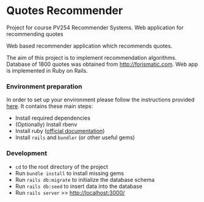 # Quotes Recommender
Project for course PV254 Recommender Systems. Web application for recommending quotes

Web based recommender application which recommends quotes.


The aim of this project is to implement recommendation algorithms. Database of 1800 quotes was obtained from http://forismatic.com. 
Web app is implemented in Ruby on Rails.

### Environment preparation

In order to set up your environment please follow the instructions provided [here](https://github.com/municz/study-materials/wiki/Environment-preparation-%28cs%29). It contains these main steps:

* Install required dependencies
* (Optionally) Install rbenv
* Install ruby ([official documentation](https://www.ruby-lang.org/en/documentation/installation/))
* Install `rails` and `bundler` (or other useful gems)

### Development

* `cd` to the root directory of the project
* Run `bundle install` to install missing gems
* Run `rails db:migrate` to initialize the database schema
* Run `rails db:seed` to insert data into the database
* Run `rails server` >> <http://localhost:3000/>

